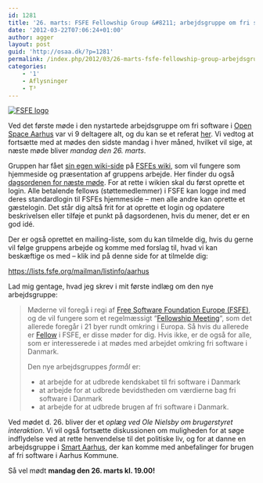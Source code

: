 ```yaml
---
id: 1281
title: '26. marts: FSFE Fellowship Group &#8211; arbejdsgruppe om fri software'
date: '2012-03-22T07:06:24+01:00'
author: agger
layout: post
guid: 'http://osaa.dk/?p=1281'
permalink: /index.php/2012/03/26-marts-fsfe-fellowship-group-arbejdsgruppe-om-fri-software/
categories:
    - '1'
    - Aflysninger
    - T³
---
```


[![](https://fsfe.org/about/graphics/logo.png "FSFE logo")](http://fsfe.org/)

Ved det første møde i den nystartede arbejdsgruppe om fri software i [Open Space Aarhus](../../) var vi 9 deltagere alt, og du kan se et referat [her](http://wiki.fsfe.org/Referat29Feb2012http://wiki.fsfe.org/Referat29Feb2012). Vi vedtog at fortsætte med at mødes den sidste mandag i hver måned, hvilket vil sige, at næste møde bliver *mandag den 26. marts*.

Gruppen har fået [sin egen wiki-side](http://wiki.fsfe.org/groups/Aarhus?highlight=%28%5CbCategoryFellowshipGroup%5Cb%29) på [FSFEs wiki](http://wiki.fsfe.org/), som vil fungere som hjemmeside og præsentation af gruppens arbejde. Her finder du også [dagsordenen for næste møde](http://wiki.fsfe.org/Referat26Marts2012). For at rette i wikien skal du først oprette et login. Alle betalende fellows (støttemedlemmer) i FSFE kan logge ind med deres standardlogin til FSFEs hjemmeside – men alle andre kan oprette et gæstelogin. Det står dig altså frit for at oprette et login og opdatere beskrivelsen eller tilføje et punkt på dagsordenen, hvis du mener, det er en god idé.

Der er også oprettet en mailing-liste, som du kan tilmelde dig, hvis du gerne vil følge gruppens arbejde og komme med forslag til, hvad vi kan beskæftige os med – klik ind på denne side for at tilmelde dig:

<https://lists.fsfe.org/mailman/listinfo/aarhus>

Lad mig gentage, hvad jeg skrev i mit første indlæg om den nye arbejdsgruppe:

> Møderne vil foregå i regi af [Free Software Foundation Europe (FSFE)](http://fsfe.org/), og de vil fungere som et regelmæssigt “[Fellowship Meeting](http://wiki.fsfe.org/CategoryFellowshipGroup)“, som det allerede foregår i 21 byer rundt omkring i Europa. Så hvis du allerede er [Fellow](http://fellowship.fsfe.org/) i FSFE, er disse møder for dig. Hvis ikke, er de også for alle, som er interesserede i at mødes med arbejdet omkring fri software i Danmark.
> 
> Den nye arbejdsgruppes *formål* er:
> 
> - at arbejde for at udbrede kendskabet til fri software i Danmark
> - at arbejde for at udbrede bevidstheden om værdierne bag fri software i Danmark
> - at arbejde for at udbrede brugen af fri software i Danmark.

Ved mødet d. 26. bliver der et *oplæg ved Ole Nielsby om brugerstyret interaktion*. Vi vil også fortsætte diskussionen om muligheden for at søge indflydelse ved at rette henvendelse til det politiske liv, og for at danne en arbejdsgruppe i [Smart Aarhus](http://www.smartaarhus.dk/), der kan komme med anbefalinger for brugen af fri software i Aarhus Kommune.

Så vel mødt **mandag den 26. marts kl. 19.00!**